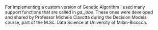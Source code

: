 For implementing a custom version of Genetic Algorithm I used many support functions that are called in *ga_jobs*. These ones were developed and shared by Professor Michele Ciavotta during the Decision Models course, part of the M.Sc. Data Science at University of Milan-Bicocca.
